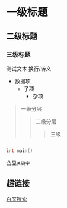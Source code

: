 # 一级标题
## 二级标题
### 三级标题


测试文本
换行/转义<br>

* 数据项
  * 子项
    * 杂项

> 一级分层
>> 二级分层
>>> 三级

```c

int main()
```

凸显`关键字`

## 超链接
[百度搜索](https://baidu.com )

